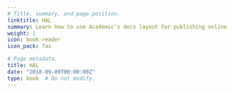 ```yaml
---
# Title, summary, and page position.
linktitle: HAL
summary: Learn how to use Academic's docs layout for publishing online courses, software documentation, and tutorials.
weight: 1
icon: book-reader
icon_pack: fas

# Page metadata.
title: HAL
date: "2018-09-09T00:00:00Z"
type: book  # Do not modify.
---
```



